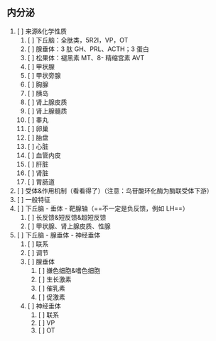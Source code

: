 ## 内分泌
1. [ ] 来源&化学性质
	1. [ ] 下丘脑：全肽类，5R2I，VP，OT
	2. [ ] 腺垂体：3 肽 GH、PRL、ACTH；3 蛋白
	3. [ ] 松果体：褪黑素 MT、8- 精缩宫素 AVT
	4. [ ] 甲状腺
	5. [ ] 甲状旁腺
	6. [ ] 胸腺
	7. [ ] 胰岛
	8. [ ] 肾上腺皮质
	9. [ ] 肾上腺髓质
	10. [ ] 睾丸
	11. [ ] 卵巢
	12. [ ] 胎盘
	13. [ ] 心脏
	14. [ ] 血管内皮
	15. [ ] 肝脏
	16. [ ] 肾脏
	17. [ ] 胃肠道
2. [ ] 受体&作用机制（看看得了）（注意：鸟苷酸环化酶为酶联受体下游）
3. [ ] 一般特征
4. [ ] 下丘脑 - 垂体 - 靶腺轴（==不一定是负反馈，例如 LH==）
	1. [ ] 长反馈&短反馈&超短反馈
	2. [ ] 甲状腺、肾上腺皮质、性腺
5. [ ] 下丘脑 - 腺垂体 - 神经垂体
	1. [ ] 联系
	2. [ ] 调节
	3. [ ] 腺垂体
		1. [ ] 嫌色细胞&嗜色细胞
		2. [ ] 生长激素
		3. [ ] 催乳素
		4. [ ] 促激素
	4. [ ] 神经垂体
		1. [ ] 联系
		2. [ ] VP
		3. [ ] OT
